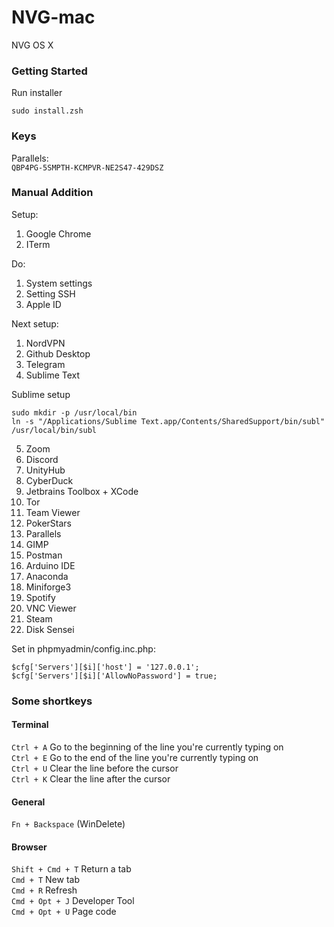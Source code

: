 # NVG-mac
NVG OS X

### Getting Started

Run installer

```
sudo install.zsh
```

### Keys

Parallels:  
`QBP4PG-5SMPTH-KCMPVR-NE2S47-429DSZ`  

### Manual Addition

Setup:  
1. Google Chrome
2. ITerm

Do:  
1. System settings  
2. Setting SSH  
3. Apple ID  
  
Next setup:  
1. NordVPN
2. Github Desktop
3. Telegram
4. Sublime Text


Sublime setup  
```
sudo mkdir -p /usr/local/bin
ln -s "/Applications/Sublime Text.app/Contents/SharedSupport/bin/subl" /usr/local/bin/subl 
```

5. Zoom
6. Discord
7. UnityHub
8. CyberDuck
9. Jetbrains Toolbox + XCode
10. Tor
11. Team Viewer
12. PokerStars
13. Parallels
14. GIMP
15. Postman
16. Arduino IDE
17. Anaconda
18. Miniforge3
19. Spotify
20. VNC Viewer
21. Steam
22. Disk Sensei

Set in phpmyadmin/config.inc.php:  
```
$cfg['Servers'][$i]['host'] = '127.0.0.1';
$cfg['Servers'][$i]['AllowNoPassword'] = true;
```

### Some shortkeys
#### Terminal
`Ctrl + A`  Go to the beginning of the line you're currently typing on  
`Ctrl + E`  Go to the end of the line you're currently typing on  
`Ctrl + U`  Clear the line before the cursor  
`Ctrl + K`  Clear the line after the cursor  

#### General
`Fn + Backspace`  (WinDelete)  

#### Browser
`Shift + Cmd + T`  Return a tab  
`Cmd + T`  New tab  
`Cmd + R`  Refresh  
`Cmd + Opt + J`  Developer Tool  
`Cmd + Opt + U`  Page code  

